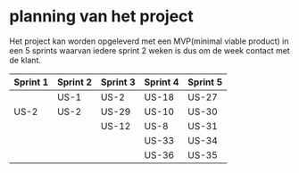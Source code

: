 # planning van het project

Het project kan worden opgeleverd met een MVP(minimal viable product) in een 5 sprints waarvan iedere sprint 2 weken is dus om de week contact met de klant.

|Sprint 1|Sprint 2|Sprint 3|Sprint 4|Sprint 5|
|---|---|---|---|---|
||US-1|US-2|US-18|US-27|
|US-2|US-2|US-29|US-10|US-30|
|||US-12|US-8|US-31|
||||US-33|US-34|
||||US-36|US-35|